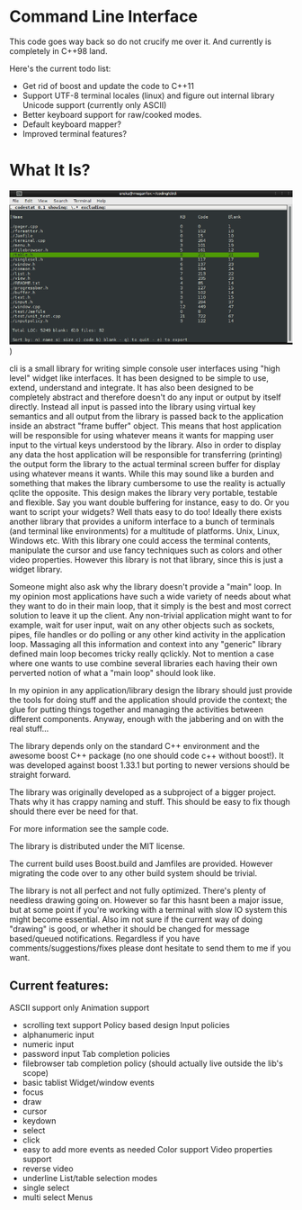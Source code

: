 Command Line Interface
======================

This code goes way back so do not crucify me over it. And currently is completely 
in C++98 land. 

Here's the current todo list:

- Get rid of boost and update the code to C++11
- Support UTF-8 terminal locales (linux) and figure out internal library Unicode support  (currently only ASCII)
- Better keyboard support for raw/cooked modes. 
- Default keyboard mapper?
- Improved terminal features?


What It Is?
===========

![Screenshot](https://raw.githubusercontent.com/ensisoft/cli/master/screens/linux_terminal_app.png "Linux terminal"))


cli is a small library for writing simple console user interfaces
using "high level" widget like interfaces. It has been designed to be simple to
use, extend, understand and integrate. It has also been designed to be 
completely abstract and therefore doesn't do any input or output by itself 
directly. Instead all input is passed into the library using virtual key semantics
and all output from the library is passed back to the application inside an 
abstract "frame buffer" object.
This means that host application will be responsible for using whatever means 
it wants for mapping user input to the virtual keys understood by the library. 
Also in order to display any data the host application will be responsible 
for transferring (printing) the output form the library
to the actual terminal screen buffer for display using whatever means it wants.
While this may sound like a burden and something that makes the library cumbersome to use
the reality is actually qclite the opposite. This design makes the library
very portable, testable and flexible. Say you want double buffering for instance, 
easy to do. Or you want to script your widgets? Well thats easy to do too!
Ideally there exists another library that provides a uniform interface to a bunch
of terminals (and terminal like environments) for a multitude of platforms.
Unix, Linux, Windows etc. With this library one could access the terminal contents,
manipulate the cursor and use fancy techniques such as colors and other video
properties. However this library is not that library, since this is just a widget library.

Someone might also ask why the library doesn't provide a "main" loop. In my opinion
most applications have such a wide variety of needs about what they want to do in their 
main loop, that it simply is the best and most correct solution to leave it up the client.
Any non-trivial application might want to for example, wait for user input,
wait on any other objects such as sockets, pipes, file handles or do polling or any
other kind activity in the application loop. Massaging all this information and context
into any "generic" library defined main loop becomes tricky really qclickly. Not to mention
a case where one wants to use combine several libraries each having their own perverted
notion of what a "main loop" should look like. 

In my opinion in any application/library design the library should just provide the tools 
for doing stuff and the application should provide the context; the glue for putting things together
and managing the activities between different components. 
Anyway, enough with the jabbering and on with the real stuff...

The library depends only on the standard C++ environment and the awesome boost 
C++ package (no one should code c++ without boost!).
It was developed against boost 1.33.1 but porting to newer versions should
be straight forward.

The library was originally developed as a subproject of a bigger project.
Thats why it has crappy naming and stuff. This should be easy to fix though 
should there ever be need for that.

For more information see the sample code.

The library is distributed under the MIT license.

The current build uses Boost.build and Jamfiles are provided. 
However migrating the code over to any other build system should be trivial.

The library is not all perfect and not fully optimized. There's plenty of
needless drawing going on. However so far this hasnt been a major issue,
but at some point if you're working with a terminal with slow IO system
this might become essential. Also im not sure if the current way of doing 
"drawing" is good, or whether it should be changed for message based/queued notifications. 
Regardless if you have comments/suggestions/fixes please dont hesitate to 
send them to me if you want.

Current features:
-----------------

ASCII support only
Animation support
- scrolling text support
Policy based design
Input policies
- alphanumeric input
- numeric input
- password input
Tab completion policies
- filebrowser tab completion policy (should actually live outside the lib's scope)
- basic tablist
Widget/window events
- focus
- draw
- cursor
- keydown
- select
- click
- easy to add more events as needed
Color support
Video properties support
- reverse video
- underline
List/table selection modes
- single select
- multi select
Menus


